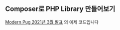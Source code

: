 ## Composer로 PHP Library 만들어보기

[Modern Pug 2021년 3월 발표](https://docs.google.com/presentation/d/1c4k9ULQXj7RJEweE3GxS_zehta92CDU1Ae9II8cHlro) 의 예제 코드입니다

